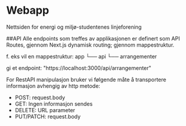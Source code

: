 # Webapp

Nettsiden for energi og miljø-studentenes linjeforening



##API
Alle endpoints som treffes av applikasjonen er definert som API Routes, gjennom Next.js dynamisk routing; gjennom mappestruktur.

f. eks vil en mappestruktur:
app
└── api
    └── arrangementer

gi et endpoint:
"https://localhost:3000/api/arrangementer" 

For RestAPI manipulasjon bruker vi følgende måte å transportere informasjon avhengig av http metode:
- POST: request.body
- GET: Ingen informasjon sendes
- DELETE: URL parameter
- PUT/PATCH: request.body
